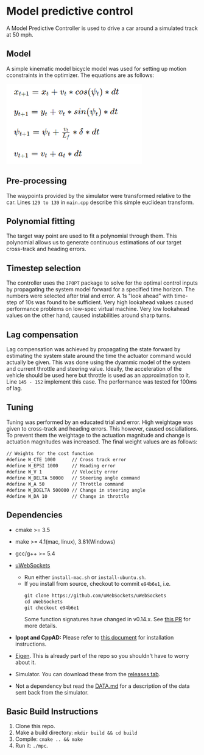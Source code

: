 
# Model predictive control
A Model Predictive Controller is used to drive a car around a simulated track at 50 mph.

## Model
A simple kinematic model bicycle model was used for setting up motion cconstraints in the optimizer. The equations are as follows:

![Model](imgs/eq1.png)


## Pre-processing
The waypoints provided by the simulator were transformed relative to the car. Lines `129 to 139` in `main.cpp` describe this simple euclidean transform.

## Polynomial fitting
The target way point are used to fit a polynomial through them. This polynomial allows us to generate continuous estimations of our target cross-track and heading errors.

## Timestep selection
The controller uses the `IPOPT` package to solve for the optimal control inputs by propagating the system model forward for a specified time horizon. The numbers were selected after trial and error. A 1s "look ahead" with time-step of 10s was found to be sufficient. Very high lookahead values caused performance problems on low-spec virtual machine. Very low lookahead values on the other hand, caused instabilities around sharp turns. 

## Lag compensation
Lag compensation was achieved by propagating the state forward by estimating the system state around the time the actuator command would actually be given. This was done using the dyammic model of the system and current throttle and steering value. Ideally, the acceleration of the vehicle should be used here but throttle is used as an approximation to it. Line `145 - 152` implement this case. The performance was tested for 100ms of lag.

## Tuning
Tuning was performed by an educated trial and error. High weightage was given to cross-track and heading errors. This however, caused osciallations. To prevent them the weightage to the actuation magnitude and change is actuation magnitudes was increased. The final weight values are as follows:

```
// Weights for the cost function
#define W_CTE 1000      // Cross track error
#define W_EPSI 1000     // Heading error
#define W_V 1           // Velocity error
#define W_DELTA 50000   // Steering angle command
#define W_A 50          // Throttle command 
#define W_DDELTA 500000 // Change in steering angle 
#define W_DA 10         // Change in throttle 
```

## Dependencies
* cmake >= 3.5
* make >= 4.1(mac, linux), 3.81(Windows)
* gcc/g++ >= 5.4
* [uWebSockets](https://github.com/uWebSockets/uWebSockets)
  * Run either `install-mac.sh` or `install-ubuntu.sh`.
  * If you install from source, checkout to commit `e94b6e1`, i.e.
    ```
    git clone https://github.com/uWebSockets/uWebSockets
    cd uWebSockets
    git checkout e94b6e1
    ```
    Some function signatures have changed in v0.14.x. See [this PR](https://github.com/udacity/CarND-MPC-Project/pull/3) for more details.

* **Ipopt and CppAD:** Please refer to [this document](https://github.com/udacity/CarND-MPC-Project/blob/master/install_Ipopt_CppAD.md) for installation instructions.
* [Eigen](http://eigen.tuxfamily.org/index.php?title=Main_Page). This is already part of the repo so you shouldn't have to worry about it.
* Simulator. You can download these from the [releases tab](https://github.com/udacity/self-driving-car-sim/releases).
* Not a dependency but read the [DATA.md](./DATA.md) for a description of the data sent back from the simulator.


## Basic Build Instructions

1. Clone this repo.
2. Make a build directory: `mkdir build && cd build`
3. Compile: `cmake .. && make`
4. Run it: `./mpc`.

